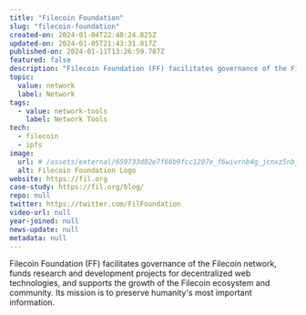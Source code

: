 ```yaml
---
title: "Filecoin Foundation"
slug: "filecoin-foundation"
created-on: 2024-01-04T22:40:24.825Z
updated-on: 2024-01-05T21:43:31.817Z
published-on: 2024-01-11T13:26:59.787Z
featured: false
description: "Filecoin Foundation (FF) facilitates governance of the Filecoin network, funds research and development projects for decentralized web technologies, and supports the growth of the Filecoin ecosystem and community. Its mission is to preserve humanity's most important information."
topic:
  value: network
  label: Network
tags:
  - value: network-tools
    label: Network Tools
tech:
  - filecoin
  - ipfs
image:
  url: # /assets/external/659733d82e7f66b9fcc1207e_f6wivrnb4g_jcnxz5nbjgibuwdr2lejvhqh4hpyebuc.svg
  alt: Filecoin Foundation Logo
website: https://fil.org
case-study: https://fil.org/blog/
repo: null
twitter: https://twitter.com/FilFoundation
video-url: null
year-joined: null
news-update: null
metadata: null
---
```


Filecoin Foundation (FF) facilitates governance of the Filecoin network, funds research and development projects for decentralized web technologies, and supports the growth of the Filecoin ecosystem and community. Its mission is to preserve humanity's most important information.
